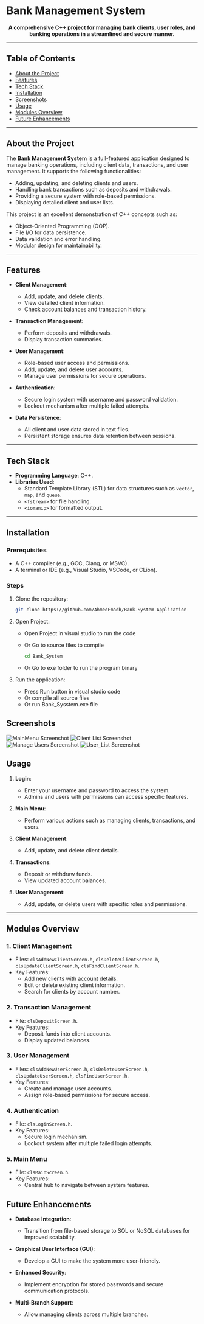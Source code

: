 # Bank Management System

<p align="center"><strong>A comprehensive C++ project for managing bank clients, user roles, and banking operations in a streamlined and secure manner.</strong></p>

---

## Table of Contents

- [About the Project](#about-the-project)
- [Features](#features)
- [Tech Stack](#tech-stack)
- [Installation](#installation)
- [Screenshots](#screenshots)
- [Usage](#usage)
- [Modules Overview](#modules-overview)
- [Future Enhancements](#future-enhancements)

---

## About the Project

The **Bank Management System** is a full-featured application designed to manage banking operations, including client data, transactions, and user management. It supports the following functionalities:

- Adding, updating, and deleting clients and users.
- Handling bank transactions such as deposits and withdrawals.
- Providing a secure system with role-based permissions.
- Displaying detailed client and user lists.

This project is an excellent demonstration of C++ concepts such as:

- Object-Oriented Programming (OOP).
- File I/O for data persistence.
- Data validation and error handling.
- Modular design for maintainability.

---

## Features

- **Client Management**:
  
  - Add, update, and delete clients.
  - View detailed client information.
  - Check account balances and transaction history.

- **Transaction Management**:
  
  - Perform deposits and withdrawals.
  - Display transaction summaries.

- **User Management**:
  
  - Role-based user access and permissions.
  - Add, update, and delete user accounts.
  - Manage user permissions for secure operations.

- **Authentication**:
  
  - Secure login system with username and password validation.
  - Lockout mechanism after multiple failed attempts.

- **Data Persistence**:
  
  - All client and user data stored in text files.
  - Persistent storage ensures data retention between sessions.

---

## Tech Stack

- **Programming Language**: C++.
- **Libraries Used**:
  - Standard Template Library (STL) for data structures such as `vector`, `map`, and `queue`.
  - `<fstream>` for file handling.
  - `<iomanip>` for formatted output.

---

## Installation

### Prerequisites

- A C++ compiler (e.g., GCC, Clang, or MSVC).
- A terminal or IDE (e.g., Visual Studio, VSCode, or CLion).

### Steps

1. Clone the repository:
   
   ```bash
   git clone https://github.com/AhmedEmadh/Bank-System-Application
   ```

2. Open Project:
   
   - Open Project in visual studio to run the code
   
   - Or Go to source files to compile
     
     ```bash
     cd Bank_System
     ```
   
   - Or Go to exe folder to run the program binary

3. Run the application:
   
   - Press Run button in visual studio code
   - Or compile all source files
   - Or run Bank_Sysstem.exe file

## Screenshots

![MainMenu Screenshot](https://github.com/AhmedEmadh/all_projects/blob/master/C%2B%2B%20Projects/Bank_System_UI/Main%20menu.png)
![Client List Screenshot](https://github.com/AhmedEmadh/all_projects/blob/master/C%2B%2B%20Projects/Bank_System_UI/Client_List.png)
![Manage Users Screenshot](https://github.com/AhmedEmadh/all_projects/blob/master/C%2B%2B%20Projects/Bank_System_UI/Manage%20Users.png)
![User_List Screenshot](https://github.com/AhmedEmadh/all_projects/blob/master/C%2B%2B%20Projects/Bank_System_UI/User_List.png)

## Usage

1. **Login**:
   
   - Enter your username and password to access the system.
   - Admins and users with permissions can access specific features.

2. **Main Menu**:
   
   - Perform various actions such as managing clients, transactions, and users.

3. **Client Management**:
   
   - Add, update, and delete client details.

4. **Transactions**:
   
   - Deposit or withdraw funds.
   - View updated account balances.

5. **User Management**:
   
   - Add, update, or delete users with specific roles and permissions.

---

## Modules Overview

### 1. **Client Management**

- Files: `clsAddNewClientScreen.h`, `clsDeleteClientScreen.h`, `clsUpdateClientScreen.h`, `clsFindClientScreen.h`.
- Key Features:
  - Add new clients with account details.
  - Edit or delete existing client information.
  - Search for clients by account number.

### 2. **Transaction Management**

- File: `clsDepositScreen.h`.
- Key Features:
  - Deposit funds into client accounts.
  - Display updated balances.

### 3. **User Management**

- Files: `clsAddNewUserScreen.h`, `clsDeleteUserScreen.h`, `clsUpdateUserScreen.h`, `clsFindUserScreen.h`.
- Key Features:
  - Create and manage user accounts.
  - Assign role-based permissions for secure access.

### 4. **Authentication**

- File: `clsLoginScreen.h`.
- Key Features:
  - Secure login mechanism.
  - Lockout system after multiple failed login attempts.

### 5. **Main Menu**

- File: `clsMainScreen.h`.
- Key Features:
  - Central hub to navigate between system features.

## Future Enhancements

- **Database Integration**:
  
  - Transition from file-based storage to SQL or NoSQL databases for improved scalability.

- **Graphical User Interface (GUI)**:
  
  - Develop a GUI to make the system more user-friendly.

- **Enhanced Security**:
  
  - Implement encryption for stored passwords and secure communication protocols.

- **Multi-Branch Support**:
  
  - Allow managing clients across multiple branches.
